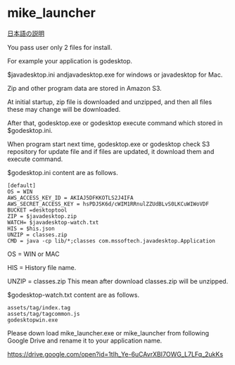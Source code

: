 # mike_launcher
[日本語の説明](https://github.com/mikeshimura/mike_launcher/wiki/%E6%97%A5%E6%9C%AC%E8%AA%9E%E3%81%AE%E8%AA%AC%E6%98%8E)

You pass user only 2 files for install.

For example your application is godesktop.

$javadesktop.ini andjavadesktop.exe for windows or javadesktop for Mac.

Zip and other program data are stored in Amazon S3.

At initial startup, zip file is downloaded and unzipped, and then all files these may change will be downloaded.

After that, godesktop.exe or godesktop execute command which stored in $godesktop.ini.

When program start next time, godesktop.exe or godesktop check S3 repository for update file and
if files are updated, it download them and execute command.

$godesktop.ini content are as follows.

```
[default]
OS = WIN
AWS_ACCESS_KEY_ID = AKIAJ5DFKKOTLS2J4IFA
AWS_SECRET_ACCESS_KEY = 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
BUCKET =desktoptool
ZIP = $javadesktop.zip
WATCH= $javadesktop-watch.txt
HIS = $his.json
UNZIP = classes.zip
CMD = java -cp lib/*;classes com.mssoftech.javadesktop.Application
```
OS = WIN or MAC

HIS = History file name.

UNZIP = classes.zip   This mean after download classes.zip will be unzipped. 

$godesktop-watch.txt content are as follows.

```
assets/tag/index.tag
assets/tag/tagcommon.js
godesktopwin.exe
```

Please down load mike_launcher.exe or mike_launcher from following Google Drive and rename it to your application name.

https://drive.google.com/open?id=1tIh_Ye-6uCAvrXBI7OWG_L7LFq_2ukKs
